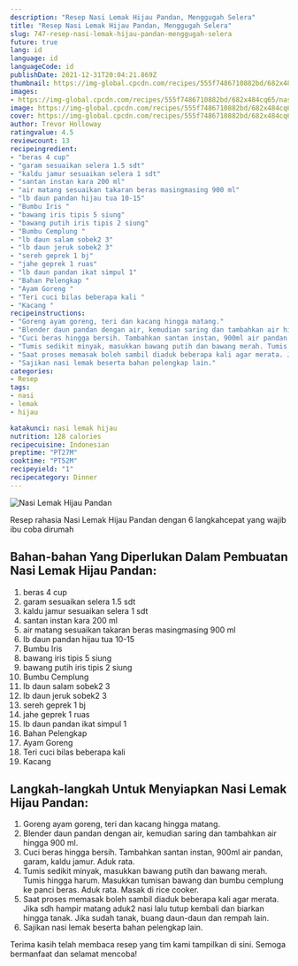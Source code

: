 ```yaml
---
description: "Resep Nasi Lemak Hijau Pandan, Menggugah Selera"
title: "Resep Nasi Lemak Hijau Pandan, Menggugah Selera"
slug: 747-resep-nasi-lemak-hijau-pandan-menggugah-selera
future: true
lang: id
language: id
languageCode: id
publishDate: 2021-12-31T20:04:21.869Z 
thumbnail: https://img-global.cpcdn.com/recipes/555f7486710882bd/682x484cq65/nasi-lemak-hijau-pandan-foto-resep-utama.png
images:
- https://img-global.cpcdn.com/recipes/555f7486710882bd/682x484cq65/nasi-lemak-hijau-pandan-foto-resep-utama.png
image: https://img-global.cpcdn.com/recipes/555f7486710882bd/682x484cq65/nasi-lemak-hijau-pandan-foto-resep-utama.png
cover: https://img-global.cpcdn.com/recipes/555f7486710882bd/682x484cq65/nasi-lemak-hijau-pandan-foto-resep-utama.png
author: Trevor Holloway
ratingvalue: 4.5
reviewcount: 13
recipeingredient:
- "beras 4 cup"
- "garam sesuaikan selera 1.5 sdt"
- "kaldu jamur sesuaikan selera 1 sdt"
- "santan instan kara 200 ml"
- "air matang sesuaikan takaran beras masingmasing 900 ml"
- "lb daun pandan hijau tua 10-15"
- "Bumbu Iris "
- "bawang iris tipis 5 siung"
- "bawang putih iris tipis 2 siung"
- "Bumbu Cemplung "
- "lb daun salam sobek2 3"
- "lb daun jeruk sobek2 3"
- "sereh geprek 1 bj"
- "jahe geprek 1 ruas"
- "lb daun pandan ikat simpul 1"
- "Bahan Pelengkap "
- "Ayam Goreng "
- "Teri cuci bilas beberapa kali "
- "Kacang "
recipeinstructions:
- "Goreng ayam goreng, teri dan kacang hingga matang."
- "Blender daun pandan dengan air, kemudian saring dan tambahkan air hingga 900 ml."
- "Cuci beras hingga bersih. Tambahkan santan instan, 900ml air pandan, garam, kaldu jamur. Aduk rata."
- "Tumis sedikit minyak, masukkan bawang putih dan bawang merah. Tumis hingga harum. Masukkan tumisan bawang dan bumbu cemplung ke panci beras. Aduk rata. Masak di rice cooker."
- "Saat proses memasak boleh sambil diaduk beberapa kali agar merata. Jika sdh hampir matang aduk2 nasi lalu tutup kembali dan biarkan hingga tanak. Jika sudah tanak, buang daun-daun dan rempah lain."
- "Sajikan nasi lemak beserta bahan pelengkap lain."
categories:
- Resep
tags:
- nasi
- lemak
- hijau

katakunci: nasi lemak hijau 
nutrition: 128 calories
recipecuisine: Indonesian
preptime: "PT27M"
cooktime: "PT52M"
recipeyield: "1"
recipecategory: Dinner
---
```



![Nasi Lemak Hijau Pandan](https://img-global.cpcdn.com/recipes/555f7486710882bd/682x484cq65/nasi-lemak-hijau-pandan-foto-resep-utama.png)

Resep rahasia Nasi Lemak Hijau Pandan    dengan 6 langkahcepat yang wajib ibu coba dirumah

<!--inarticleads1-->

## Bahan-bahan Yang Diperlukan Dalam Pembuatan Nasi Lemak Hijau Pandan:

1. beras 4 cup
1. garam sesuaikan selera 1.5 sdt
1. kaldu jamur sesuaikan selera 1 sdt
1. santan instan kara 200 ml
1. air matang sesuaikan takaran beras masingmasing 900 ml
1. lb daun pandan hijau tua 10-15
1. Bumbu Iris 
1. bawang iris tipis 5 siung
1. bawang putih iris tipis 2 siung
1. Bumbu Cemplung 
1. lb daun salam sobek2 3
1. lb daun jeruk sobek2 3
1. sereh geprek 1 bj
1. jahe geprek 1 ruas
1. lb daun pandan ikat simpul 1
1. Bahan Pelengkap 
1. Ayam Goreng 
1. Teri cuci bilas beberapa kali 
1. Kacang 



<!--inarticleads2-->

## Langkah-langkah Untuk Menyiapkan Nasi Lemak Hijau Pandan:

1. Goreng ayam goreng, teri dan kacang hingga matang.
1. Blender daun pandan dengan air, kemudian saring dan tambahkan air hingga 900 ml.
1. Cuci beras hingga bersih. Tambahkan santan instan, 900ml air pandan, garam, kaldu jamur. Aduk rata.
1. Tumis sedikit minyak, masukkan bawang putih dan bawang merah. Tumis hingga harum. Masukkan tumisan bawang dan bumbu cemplung ke panci beras. Aduk rata. Masak di rice cooker.
1. Saat proses memasak boleh sambil diaduk beberapa kali agar merata. Jika sdh hampir matang aduk2 nasi lalu tutup kembali dan biarkan hingga tanak. Jika sudah tanak, buang daun-daun dan rempah lain.
1. Sajikan nasi lemak beserta bahan pelengkap lain.




Terima kasih telah membaca resep yang tim kami tampilkan di sini. Semoga bermanfaat dan selamat mencoba!
